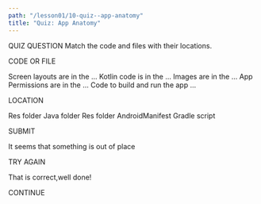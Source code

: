 ```yaml
---
path: "/lesson01/10-quiz--app-anatomy"
title: "Quiz: App Anatomy"
---
```


QUIZ QUESTION
Match the code and files with their locations.

CODE OR FILE

Screen layouts are in the ...
Kotlin code is in the ...
Images are in the ...
App Permissions are in the ...
Code to build and run the app ...

LOCATION

Res folder
Java folder
Res folder
AndroidManifest
Gradle script

SUBMIT

It seems that something is out of place

TRY AGAIN

That is correct,well done!

CONTINUE

